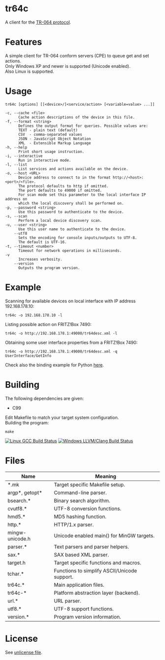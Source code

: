 tr64c
=====

A client for the [TR-064 protocol](https://www.broadband-forum.org/technical/download/TR-064_Corrigendum-1.pdf).  

Features
========

A simple client for TR-064 conform servers (CPE) to queue get and set actions.  
Only Windows XP and newer is supported (Unicode enabled).  
Also Linux is supported.  

Usage
=====

    tr64c [options] [[<device>/]<service/action> [<variable=value> ...]]
    
    -c, --cache <file>
          Cache action descriptions of the device in this file.
    -f, --format <string>
          Defines the output format for queries. Possible values are:
          TEXT - plain text (default)
          CSV  - comma-separated values
          JSON - JavaScript Object Notation
          XML  - Extensible Markup Language
    -h, --help
          Print short usage instruction.
    -i, --interactive
          Run in interactive mode.
    -l, --list
          List services and actions available on the device.
    -o, --host <URL>
          Device address to connect to in the format http://<host>:<port>/<file>.
          The protocol defaults to http if omitted.
          The port defaults to 49000 if omitted.
          For scan mode set this parameter to the local interface IP address on
          which the local discovery shall be performed on.
    -p, --password <string>
          Use this password to authenticate to the device.
    -s, --scan
          Perform a local device discovery scan.
    -u, --user <string>
          Use this user name to authenticate to the device.
        --utf8
          Sets the encoding for console inputs/outputs to UTF-8.
          The default is UTF-16.
    -t, --timeout <number>
          Timeout for network operations in milliseconds.
    -v
          Increases verbosity.
        --version
          Outputs the program version.

Example
=======

Scanning for available devices on local interface with IP address 192.168.178.10:  

    tr64c -o 192.168.178.10 -l

Listing possible action on FRITZ!Box 7490:  

    tr64c -o http://192.168.178.1:49000/tr64desc.xml -l

Obtaining some user interface properties from a FRITZ!Box 7490:  

    tr64c -o http://192.168.178.1:49000/tr64desc.xml -q UserInterface/GetInfo

Check also the binding example for Python [here](etc/tr64c.py).

Building
========

The following dependencies are given:  
- C99

Edit Makefile to match your target system configuration.  
Building the program:  

    make

[![Linux GCC Build Status](https://img.shields.io/travis/daniel-starke/tr64c/master.svg?label=Linux)](https://travis-ci.org/daniel-starke/tr64c)
[![Windows LLVM/Clang Build Status](https://img.shields.io/appveyor/ci/danielstarke/tr64c/master.svg?label=Windows)](https://ci.appveyor.com/project/danielstarke/tr64c)    

Files
=====

|Name           |Meaning
|---------------|--------------------------------------------
|*.mk           |Target specific Makefile setup.
|argp*, getopt* |Command-line parser.
|bsearch.*      |Binary search algorithm.
|cvutf8.*       |UTF-8 conversion functions.
|hmd5.*         |MD5 hashing function.
|http.*         |HTTP/1.x parser.
|mingw-unicode.h|Unicode enabled main() for MinGW targets.
|parser.*       |Text parsers and parser helpers.
|sax.*          |SAX based XML parser.
|target.h       |Target specific functions and macros.
|tchar.*        |Functions to simplify ASCII/Unicode support.
|tr64c.*        |Main application files.
|tr64c-*        |Platform abstraction layer (backend).
|url.*          |URL parser.
|utf8.*         |UTF-8 support functions.
|version.*      |Program version information.

License
=======

See [unlicense file](doc/UNLICENSE).  
